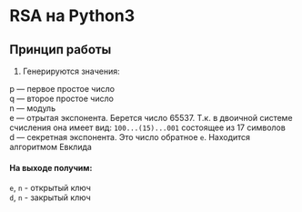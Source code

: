 # RSA на Python3

## Принцип работы

1. Генерируются значения:  

p — первое простое число \
q — второе простое число \
n — модуль \
e — отрытая экспонента. Берется число 65537. Т.к. в двоичной системе счисления
она имеет вид: `100...(15)...001` состоящее из 17 символов \
d — секретная экcпонента. Это число обратное `e`. Находится алгоритмом Евклида

#### На выходе получим:
`e`, `n` - открытый ключ \
`d`, `n` - закрытый ключ

